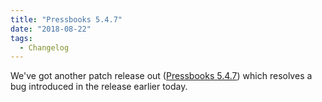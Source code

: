 ```yaml
---
title: "Pressbooks 5.4.7"
date: "2018-08-22"
tags: 
  - Changelog
---
```


We've got another patch release out ([Pressbooks 5.4.7](https://github.com/pressbooks/pressbooks/releases/tag/5.4.7)) which resolves a bug introduced in the release earlier today.
